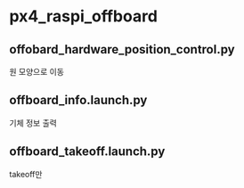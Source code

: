 # px4_raspi_offboard

## offobard_hardware_position_control.py

원 모양으로 이동


## offboard_info.launch.py

기체 정보 출력


## offboard_takeoff.launch.py

takeoff만

